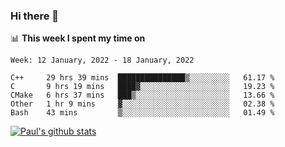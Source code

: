 ### Hi there 👋

📊 **This week I spent my time on**
<!--START_SECTION:waka-->
```text
Week: 12 January, 2022 - 18 January, 2022

C++     29 hrs 39 mins  ███████████████▒░░░░░░░░░   61.17 % 
C       9 hrs 19 mins   ████▓░░░░░░░░░░░░░░░░░░░░   19.23 % 
CMake   6 hrs 37 mins   ███▒░░░░░░░░░░░░░░░░░░░░░   13.66 % 
Other   1 hr 9 mins     ▓░░░░░░░░░░░░░░░░░░░░░░░░   02.38 % 
Bash    43 mins         ▒░░░░░░░░░░░░░░░░░░░░░░░░   01.49 % 
```
<!--END_SECTION:waka-->


[![Paul's github stats](https://github-readme-stats.vercel.app/api?username=mickeyouyou&theme=dracula&show_icons=true)](https://github.com/anuraghazra/github-readme-stats)
